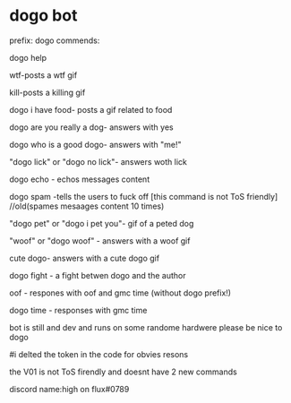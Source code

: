 # dogo bot

prefix: dogo
commends:

dogo help

wtf-posts a wtf gif

kill-posts a killing gif

dogo i have food- posts a gif related to food

dogo are you really a dog- answers with yes

dogo who is a good dogo- answers with "me!"

"dogo lick" or "dogo no lick"- answers woth lick

dogo echo - echos messages content 

dogo spam -tells the users to fuck off [this command is not ToS friendly]     //old(spames mesaages content 10 times)

"dogo pet" or "dogo i pet you"- gif of a peted dog

"woof" or "dogo woof" - answers with a woof gif

cute dogo- answers with a cute dogo gif

dogo fight - a fight betwen dogo and the author 

oof - respones with oof and gmc time (without dogo prefix!)

dogo time - responses with gmc time

bot is still and dev and runs on some randome hardwere please be nice to dogo

#i delted the token in the code for obvies resons

the V01 is not ToS firendly and doesnt have 2 new commands

discord name:high on flux#0789

